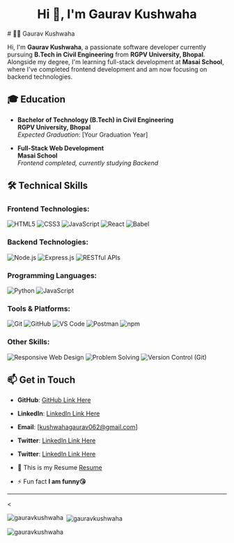 <h1 align="center">Hi 👋, I'm Gaurav Kushwaha</h1>
# 👨‍💻 Gaurav Kushwaha

Hi, I'm **Gaurav Kushwaha**, a passionate software developer currently pursuing **B.Tech in Civil Engineering** from **RGPV University, Bhopal**. Alongside my degree, I'm learning full-stack development at **Masai School**, where I've completed frontend development and am now focusing on backend technologies.

## 🎓 Education

- **Bachelor of Technology (B.Tech) in Civil Engineering**  
  **RGPV University, Bhopal**  
  *Expected Graduation*: [Your Graduation Year]

- **Full-Stack Web Development**  
  **Masai School**  
  *Frontend completed, currently studying Backend*

## 🛠 Technical Skills

### Frontend Technologies:
![HTML5](https://img.shields.io/badge/-HTML5-E34F26?style=flat&logo=html5&logoColor=white)
![CSS3](https://img.shields.io/badge/-CSS3-1572B6?style=flat&logo=css3)
![JavaScript](https://img.shields.io/badge/-JavaScript-F7DF1E?style=flat&logo=javascript&logoColor=black)
![React](https://img.shields.io/badge/-React-61DAFB?style=flat&logo=react&logoColor=black)
![Babel](https://img.shields.io/badge/-Babel-F9DC3E?style=flat&logo=babel&logoColor=black)

### Backend Technologies:
![Node.js](https://img.shields.io/badge/-Node.js-43853D?style=flat&logo=node.js&logoColor=white)
![Express.js](https://img.shields.io/badge/-Express.js-000000?style=flat&logo=express&logoColor=white)
![RESTful APIs](https://img.shields.io/badge/-REST_APIs-FF6F00?style=flat&logo=api)

### Programming Languages:
![Python](https://img.shields.io/badge/-Python-3776AB?style=flat&logo=python&logoColor=white)
![JavaScript](https://img.shields.io/badge/-JavaScript-F7DF1E?style=flat&logo=javascript&logoColor=black)

### Tools & Platforms:
![Git](https://img.shields.io/badge/-Git-F05032?style=flat&logo=git&logoColor=white)
![GitHub](https://img.shields.io/badge/-GitHub-181717?style=flat&logo=github)
![VS Code](https://img.shields.io/badge/-VS_Code-007ACC?style=flat&logo=visual-studio-code&logoColor=white)
![Postman](https://img.shields.io/badge/-Postman-FF6C37?style=flat&logo=postman&logoColor=white)
![npm](https://img.shields.io/badge/-npm-CB3837?style=flat&logo=npm)

### Other Skills:
![Responsive Web Design](https://img.shields.io/badge/-Responsive_Web_Design-00D1B2?style=flat&logo=responsive&logoColor=white)
![Problem Solving](https://img.shields.io/badge/-Problem_Solving-FFD700?style=flat&logo=lightbulb&logoColor=black)
![Version Control (Git)](https://img.shields.io/badge/-Version_Control_(Git)-F05032?style=flat&logo=git)

## 📫 Get in Touch

- **GitHub**: [GitHub Link Here](https://github.com/Gauravkushwa)
- **LinkedIn**: [LinkedIn Link Here](https://www.linkedin.com/in/gaurav-kushwaha)
- **Email**: [kushwahagaurav062@gmail.com]
- **Twitter**: [ LinkedIn Link Here](https://x.com/gauravkush50263)
- **Twitter**: [ LinkedIn Link Here](https://www.facebook.com/gaurav%20kushwaha)
- 📄 This is my Resume  [Resume](https://drive.google.com/file/d/1KQ9eYNWqHCbvO9jQA2LhHkWEgqbxq_aY/view?usp=sharing)

- ⚡ Fun fact **I am funny😘**


---



<
<p><img align="left" src="https://github-readme-stats.vercel.app/api/top-langs?username=gauravkushwaha&show_icons=true&locale=en&layout=compact" alt="gauravkushwaha" /></p>

<p>&nbsp;<img align="center" src="https://github-readme-stats.vercel.app/api?username=gauravkushwaha&show_icons=true&locale=en" alt="gauravkushwaha" /></p>

<p><img align="center" src="https://github-readme-streak-stats.herokuapp.com/?user=gauravkushwaha&" alt="gauravkushwaha" /></p>
